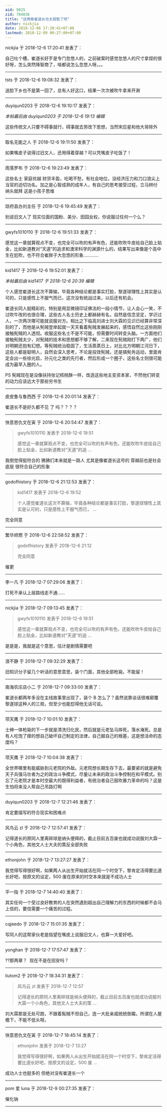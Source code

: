 ```yaml
---
aid: 9025
zid: 784036
title: "这两章崔道长也太弱智了吧"
author: nickjia
date: 2018-12-06 17:20:41+07:00
lastmod: 2018-12-09 00:27:00+07:00
---
```


nickjia 于 2018-12-6 17:20:41 发表了：

自己吐个槽，崔道长好歹是专门忽悠人的，之前破案时感觉忽悠人的尺寸拿捏的很好呀，怎么突然降智商了，啥都说怎么忽悠人呀。。。

---

tsts 于 2018-12-6 19:08:32 发表了：

送脸下乡也不是第一回了，总有人好这口，结果一次次被吹牛拿来开涮

---

duyiqun0203 于 2018-12-6 19:10:17 发表了：

_本帖最后由 duyiqun0203 于 2018-12-6 19:13 编辑_

这些传统文人只要不碍事就行，碍事就去劳改下思想，当然宋应星和他大哥除外

---

取名无能之人 于 2018-12-6 19:11:50 发表了：

如果嘴皮子说得过旧文人，还用得着穿越？可以凭嘴皮子吃饭了！

---

雨落罗布 于 2018-12-6 19:23:49 发表了：

这些名士 家庭优越 财货丰盈，吃喝不愁，有社会地位，没经济压力和刀口浪尖上当官的迫切功名。加之是心智成熟的成年人，有自己的思考接受过程，立马辨付 纳头就拜 这是小孩子思维

---

琼府县办刘主任 于 2018-12-6 19:45:49 发表了：

别说旧文人了 现实位面的国粉、美分、田园女权，你说服过任何一个么？

---

gwyfs1010110 于 2018-12-6 19:51:33 发表了：

感觉这一章就算观点不变，也完全可以吹的有声有色，还能吹吹牛皮给自己脸上贴金，比如新道教对“天道”的追求和澳宋科学的渊源什么的，结果写出来像是个高中生在尬吹，也不符合崔胖子大忽悠的形象…………

---

kid1417 于 2018-12-6 19:52:01 发表了：

_本帖最后由 kid1417 于 2018-12-6 20:39 编辑_

个人感觉崔道长这次不算输，毕竟各种结论都是事实打脸，黎遂球理性上其实是认可的，只是感性上不服气而已，这次没有统战过来，以后还有机会。

崔道长同人挺精彩的，特别是用显微镜印证佛法的一段小情节，让人会心一笑，不过吹牛改的也很合理，这些古人名士历史上都赫赫有名，自然是信念坚定，学识过人，一次两次哪可能就说服对方。相比之下临高刘进士刘大霖的见识已经算非常深刻的了，而他是从髡贼登岸起就一天天看着髡贼发展起来的，感悟自然比这些刚刚接触髡贼的人透彻。收服这些名士不是不可能，但需要时间转变头脑。一方面他们接触髡贼太少，对髡贼的技术和思想都不够了解，二来现在髡贼刚打下两广，他们对明朝还抱有幻想。等髡贼统治稳固了，生活蒸蒸日上，对比北方明朝江河日下，这些人都是聪明人，自然会深入思考，不论是投效髡贼，还是搞髡务运动，里面肯定会出一些徐光启，孙元化之类的先行者，然后形成一个圈子，这些名士则很可能成为最早入圈的人。

PS 髡贼现在是没像扶持张记核桃酥一样，改造这些地主变资本家，不然他们转变的动力应该远大于那些穷书生

---

皮皮鲁与鲁西西 于 2018-12-6 20:01:14 发表了：

崔道长不是好久都不见 了 吗？？？？

---

快意恩仇文在寅 于 2018-12-6 20:54:47 发表了：

> gwyfs1010110 发表于 2018-12-6 19:51
>
> 感觉这一章就算观点不变，也完全可以吹的有声有色，还能吹吹牛皮给自己脸上贴金，比如新道教对“天道”的追 ...

我倒觉得挺符合的 狒狒们本来就是一路人 尤其是像崔道长这号的 穿越前也是社会底层 很符合自己的形象

---

godofhistory 于 2018-12-6 21:12:53 发表了：

> kid1417 发表于 2018-12-6 19:52
>
> 个人感觉崔道长这次不算输，毕竟各种结论都是事实打脸，黎遂球理性上其实是认可的，只是感性上不服气而已， ...

完全同意

---

繁华烬燃 于 2018-12-6 22:58:52 发表了：

> godofhistory 发表于 2018-12-6 21:12
>
> 完全同意

催更

---

李一凡 于 2018-12-7 07:29:06 发表了：

打死不承认上层路线走不通……

---

nickjia 于 2018-12-7 09:13:45 发表了：

> gwyfs1010110 发表于 2018-12-6 19:51
>
> 感觉这一章就算观点不变，也完全可以吹的有声有色，还能吹吹牛皮给自己脸上贴金，比如新道教对“天道”的追 ...

是是是，我就是这个意思，估计是剧情需要吧

---

浪不静 于 2018-12-7 09:32:29 发表了：

旧知识分子留几个听话的意思意思，装个门面，其他全部枪毙。不能留！

---

南海农庄店小二 于 2018-12-7 09:33:00 发表了：

崔道长都两年多没在主线故事里出现了，装个 B 怎么了？虽然说靠谈话很难颠覆黎遂球这种人的三观，但至少也能怼得他无话可说。

---

项天鹰 于 2018-12-7 10:01:10 发表了：

士绅一体枪毙的下一步就是清洗归化民，然后就是元老坠马摔死，落水淹死。总是有人吃饱了撑的想自己破坏自己制定的法律，自己掘自己的根基，这是想活命的态度吗？

---

项天鹰 于 2018-12-7 10:04:38 发表了：

全世界哪里有能威胁到元老院的外敌。元老院想长期生存下去，最要紧的就是避免天子兵强马壮者为之的政治斗争模式，尽量让未来的政治斗争控制在和平模式。别忘了元老院才是本时空最大的既得利益者，有统治者自己鼓吹暴力革命的吗？这是生怕将来没人帮自己吊路灯啊

---

duyiqun0203 于 2018-12-7 12:21:46 发表了：

肯定要描写的符合现实和困难点

---

风鸟云 zl 于 2018-12-7 12:57:41 发表了：

记得道长的原同人里离碎球是纳头便拜的，截止目前五百废也就成功说服刘大霖一个小角色，其他文人士大夫的策反全部失败

---

ethonjohn 于 2018-12-7 13:27:27 发表了：

我觉得写得很好啊，如果两人从出生开始就活在同一个时空下，黎肯定活得要比道长好吧，按原文的设定，500 废在原来的时空本来就是不成功人士

---

平一指 于 2018-12-7 14:40:40 发表了：

其实任何一个受过良好教育的人在突然遇到超出自己理解力的东西的时候都不会马上信的，要信需要一个痛苦的过程。

---

cqjeedo 于 2018-12-7 15:01:35 发表了：

写同人的这帮家伙老是指望在嘴皮上说服旧文人，也算一大爱好吧。

---

yonghan 于 2018-12-7 17:57:47 发表了：

??那两章？&nbsp;&nbsp;现在不是在招安吗？

---

liutom2 于 2018-12-7 18:34:31 发表了：

> 风鸟云 zl 发表于 2018-12-7 12:57
>
> 记得道长的原同人里离碎球是纳头便拜的，截止目前五百废也就成功说服刘大霖一个小角色，其他文人士大夫的策 ...

刘大霖那是无处可跑，不跟着髨贼不但自己，连一大批亲戚统统倒霉。所谓在人屋檐下，不能不低头呀。

---

快意恩仇文在寅 于 2018-12-7 18:45:14 发表了：

> ethonjohn 发表于 2018-12-7 13:27
>
> 我觉得写得很好啊，如果两人从出生开始就活在同一个时空下，黎肯定活得要比道长好吧，按原文的设定，500 废 ...

成功人士也挺多的 但绝对没有崔道长一个

---

pom 爱 luna 于 2018-12-9 00:27:35 发表了：

催化钠

---
